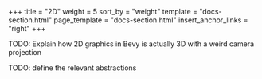 +++
title = "2D"
weight = 5
sort_by = "weight"
template = "docs-section.html"
page_template = "docs-section.html"
insert_anchor_links = "right"
+++

TODO: Explain how 2D graphics in Bevy is actually 3D with a weird camera projection

TODO: define the relevant abstractions
